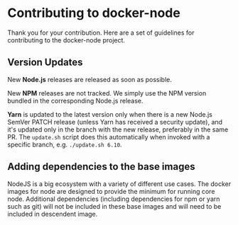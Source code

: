 # Contributing to docker-node

Thank you for your contribution. Here are a set of guidelines for contributing to the docker-node project.

## Version Updates

New **Node.js** releases are released as soon as possible.

New **NPM** releases are not tracked. We simply use the NPM version bundled in the corresponding Node.js release.

**Yarn** is updated to the latest version only when there is a new Node.js SemVer PATCH release (unless Yarn has received a security update), and it's updated only in the branch with the new release, preferably in the same PR. The `update.sh` script does this automatically when invoked with a specific branch, e.g. `./update.sh 6.10`.

## Adding dependencies to the base images

NodeJS is a big ecosystem with a variety of different use cases. The docker images for node are designed to provide the minimum for running core node.  Additional dependencies (including dependencies for npm or yarn such as git) will not be included in these base images and will need to be included in descendent image.
